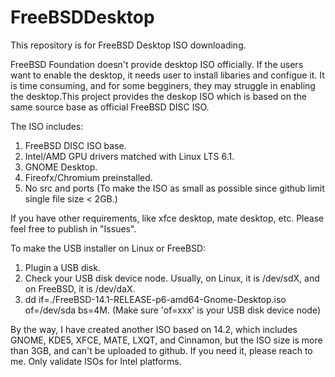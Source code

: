 # FreeBSDDesktop
This repository is for FreeBSD Desktop ISO downloading.

FreeBSD Foundation doesn't provide desktop ISO officially. If the users want to enable the desktop, it needs user to install libaries and configue it. It is time consuming, and for some begginers, they may struggle in enabling the desktop.This project provides the deskop ISO which is based on the same source base as official FreeBSD DISC ISO.

The ISO includes:
  1. FreeBSD DISC ISO base.
  2. Intel/AMD GPU drivers matched with Linux LTS 6.1.
  3. GNOME Desktop.
  4. Fireofx/Chromium preinstalled.
  5. No src and ports (To make the ISO as small as possible since github limit single file size < 2GB.)
     
If you have other requirements, like xfce desktop, mate desktop, etc. Please feel free to publish in "Issues".

To make the USB installer on Linux or FreeBSD:
1. Plugin a USB disk.
2. Check your USB disk device node. Usually, on Linux, it is /dev/sdX, and on FreeBSD, it is /dev/daX.
3. dd if=./FreeBSD-14.1-RELEASE-p6-amd64-Gnome-Desktop.iso of=/dev/sda bs=4M. (Make sure 'of=xxx' is your USB disk device node)

By the way, I have created another ISO based on 14.2, which includes GNOME, KDE5, XFCE, MATE, LXQT, and Cinnamon, but the ISO size is more than 3GB, and can't be uploaded to github. If you need it, please reach to me.
Only validate ISOs for Intel platforms.
